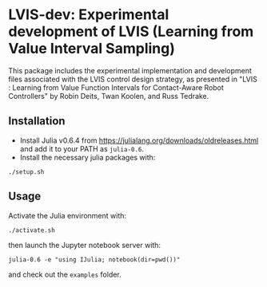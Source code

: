 # LVIS-dev: Experimental development of LVIS (Learning from Value Interval Sampling)

This package includes the experimental implementation and development files associated with the LVIS control design strategy, as presented in "LVIS : Learning from Value Function Intervals for Contact-Aware Robot Controllers" by Robin Deits, Twan Koolen, and Russ Tedrake.

## Installation

* Install Julia v0.6.4 from <https://julialang.org/downloads/oldreleases.html> and add it to your PATH as `julia-0.6`.
* Install the necessary julia packages with:

```
./setup.sh
```

## Usage

Activate the Julia environment with:

    ./activate.sh

then launch the Jupyter notebook server with:

    julia-0.6 -e "using IJulia; notebook(dir=pwd())"

and check out the `examples` folder.

